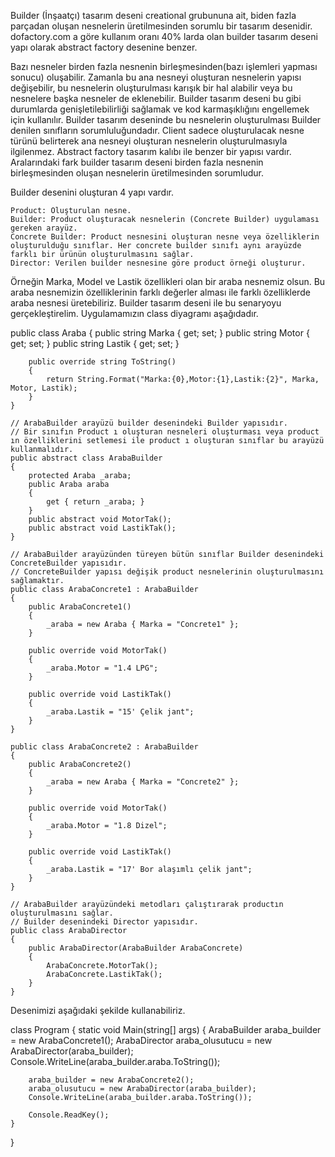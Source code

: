 Builder (İnşaatçı) tasarım deseni creational grubununa ait, biden fazla parçadan oluşan nesnelerin üretilmesinden sorumlu bir tasarım desenidir. dofactory.com a göre kullanım oranı 40% larda olan builder tasarım deseni yapı olarak abstract factory desenine benzer.

Bazı nesneler birden fazla nesnenin birleşmesinden(bazı işlemleri yapması sonucu) oluşabilir. Zamanla bu ana nesneyi oluşturan nesnelerin yapısı değişebilir, bu nesnelerin oluşturulması karışık bir hal alabilir veya bu nesnelere başka nesneler de eklenebilir. Builder tasarım deseni bu gibi durumlarda genişletilebilirliği sağlamak ve kod karmaşıklığını engellemek için kullanılır. Builder tasarım deseninde bu nesnelerin oluşturulması Builder denilen sınıfların sorumluluğundadır. Client sadece oluşturulacak nesne türünü belirterek ana nesneyi oluşturan nesnelerin oluşturulmasıyla ilgilenmez. Abstract factory tasarım kalıbı ile benzer bir yapısı vardır. Aralarındaki fark builder tasarım deseni birden fazla nesnenin birleşmesinden oluşan nesnelerin üretilmesinden sorumludur.

Builder desenini oluşturan 4 yapı vardır.

    Product: Oluşturulan nesne.
    Builder: Product oluşturacak nesnelerin (Concrete Builder) uygulaması gereken arayüz.
    Concrete Builder: Product nesnesini oluşturan nesne veya özelliklerin oluşturulduğu sınıflar. Her concrete builder sınıfı aynı arayüzde farklı bir ürünün oluşturulmasını sağlar.
    Director: Verilen builder nesnesine göre product örneği oluşturur.

Örneğin Marka, Model ve Lastik özellikleri olan bir araba nesnemiz olsun. Bu araba nesnemizin özelliklerinin farklı değerler alması ile farklı özelliklerde araba nesnesi üretebiliriz. Builder tasarım deseni ile bu senaryoyu gerçekleştirelim. Uygulamamızın class diyagramı aşağıdadır.


public class Araba
    {
        public string Marka { get; set; }
        public string Motor { get; set; }
        public string Lastik { get; set; }
 
        public override string ToString()
        {
            return String.Format("Marka:{0},Motor:{1},Lastik:{2}", Marka, Motor, Lastik);
        }
    }
 
    // ArabaBuilder arayüzü builder desenindeki Builder yapısıdır. 
    // Bir sınıfın Product ı oluşturan nesneleri oluşturması veya product ın özelliklerini setlemesi ile product ı oluşturan sınıflar bu arayüzü kullanmalıdır.
    public abstract class ArabaBuilder
    {
        protected Araba _araba;
        public Araba araba
        {
            get { return _araba; }
        }
        public abstract void MotorTak();
        public abstract void LastikTak();
    }
 
    // ArabaBuilder arayüzünden türeyen bütün sınıflar Builder desenindeki ConcreteBuilder yapısıdır.
    // ConcreteBuilder yapısı değişik product nesnelerinin oluşturulmasını sağlamaktır.
    public class ArabaConcrete1 : ArabaBuilder
    {
        public ArabaConcrete1()
        {
            _araba = new Araba { Marka = "Concrete1" };
        }
 
        public override void MotorTak()
        {
            _araba.Motor = "1.4 LPG";
        }
 
        public override void LastikTak()
        {
            _araba.Lastik = "15' Çelik jant";
        }
    }
 
    public class ArabaConcrete2 : ArabaBuilder
    {
        public ArabaConcrete2()
        {
            _araba = new Araba { Marka = "Concrete2" };
        }
 
        public override void MotorTak()
        {
            _araba.Motor = "1.8 Dizel";
        }
 
        public override void LastikTak()
        {
            _araba.Lastik = "17' Bor alaşımlı çelik jant";
        }
    }
 
    // ArabaBuilder arayüzündeki metodları çalıştırarak productın oluşturulmasını sağlar.
    // Builder desenindeki Director yapısıdır.
    public class ArabaDirector
    {
        public ArabaDirector(ArabaBuilder ArabaConcrete)
        {
            ArabaConcrete.MotorTak();
            ArabaConcrete.LastikTak();
        }
    }
 
Desenimizi aşağıdaki şekilde kullanabiliriz.
 
class Program
{
    static void Main(string[] args)
    {
        ArabaBuilder araba_builder = new ArabaConcrete1();
        ArabaDirector araba_olusutucu = new ArabaDirector(araba_builder);
        Console.WriteLine(araba_builder.araba.ToString());
 
        araba_builder = new ArabaConcrete2();
        araba_olusutucu = new ArabaDirector(araba_builder);
        Console.WriteLine(araba_builder.araba.ToString());
 
        Console.ReadKey();
    }
}






